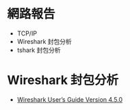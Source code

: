 # 網路報告
- TCP/IP
- Wireshark 封包分析
- tshark 封包分析

# Wireshark 封包分析
- [Wireshark User’s Guide Version 4.5.0](https://www.wireshark.org/docs/wsug_html_chunked/)
